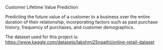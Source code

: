 Customer Lifetime Value Prediction


Predicting the future value of a customer to a business over the entire duration of their relationship, incorporating factors such as past purchase history, frequency of purchases, and customer demographics.

The dataset used for this project is:
https://www.kaggle.com/datasets/lakshmi25npathi/online-retail-dataset
